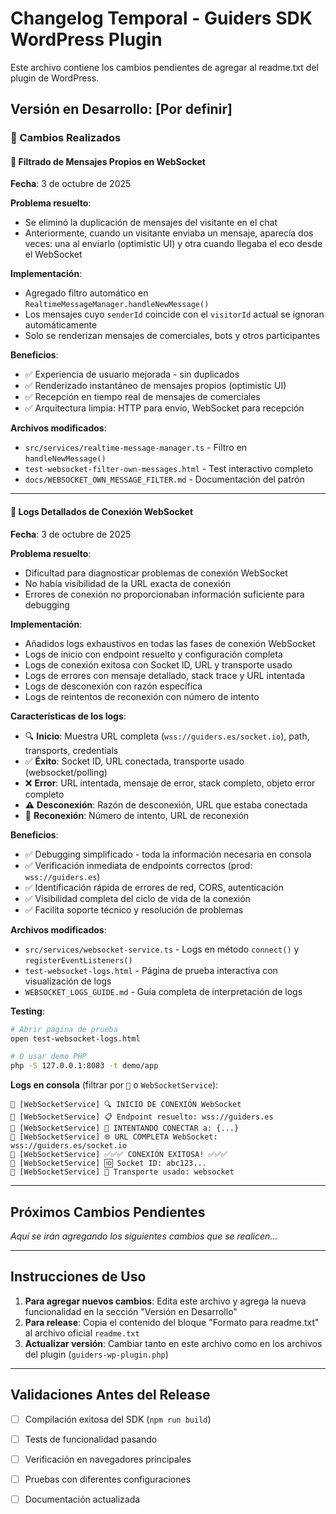 # Changelog Temporal - Guiders SDK WordPress Plugin

Este archivo contiene los cambios pendientes de agregar al readme.txt del plugin de WordPress.

## Versión en Desarrollo: [Por definir]

### 🎯 Cambios Realizados

#### 🚫 Filtrado de Mensajes Propios en WebSocket

**Fecha**: 3 de octubre de 2025

**Problema resuelto**: 
- Se eliminó la duplicación de mensajes del visitante en el chat
- Anteriormente, cuando un visitante enviaba un mensaje, aparecía dos veces: una al enviarlo (optimistic UI) y otra cuando llegaba el eco desde el WebSocket

**Implementación**:
- Agregado filtro automático en `RealtimeMessageManager.handleNewMessage()`
- Los mensajes cuyo `senderId` coincide con el `visitorId` actual se ignoran automáticamente
- Solo se renderizan mensajes de comerciales, bots y otros participantes

**Beneficios**:
- ✅ Experiencia de usuario mejorada - sin duplicados
- ✅ Renderizado instantáneo de mensajes propios (optimistic UI)
- ✅ Recepción en tiempo real de mensajes de comerciales
- ✅ Arquitectura limpia: HTTP para envío, WebSocket para recepción

**Archivos modificados**:
- `src/services/realtime-message-manager.ts` - Filtro en `handleNewMessage()`
- `test-websocket-filter-own-messages.html` - Test interactivo completo
- `docs/WEBSOCKET_OWN_MESSAGE_FILTER.md` - Documentación del patrón

---

#### 📡 Logs Detallados de Conexión WebSocket

**Fecha**: 3 de octubre de 2025

**Problema resuelto**: 
- Dificultad para diagnosticar problemas de conexión WebSocket
- No había visibilidad de la URL exacta de conexión
- Errores de conexión no proporcionaban información suficiente para debugging

**Implementación**:
- Añadidos logs exhaustivos en todas las fases de conexión WebSocket
- Logs de inicio con endpoint resuelto y configuración completa
- Logs de conexión exitosa con Socket ID, URL y transporte usado
- Logs de errores con mensaje detallado, stack trace y URL intentada
- Logs de desconexión con razón específica
- Logs de reintentos de reconexión con número de intento

**Características de los logs**:
- 🔍 **Inicio**: Muestra URL completa (`wss://guiders.es/socket.io`), path, transports, credentials
- ✅ **Éxito**: Socket ID, URL conectada, transporte usado (websocket/polling)
- ❌ **Error**: URL intentada, mensaje de error, stack completo, objeto error completo
- ⚠️ **Desconexión**: Razón de desconexión, URL que estaba conectada
- 🔄 **Reconexión**: Número de intento, URL de reconexión

**Beneficios**:
- ✅ Debugging simplificado - toda la información necesaria en consola
- ✅ Verificación inmediata de endpoints correctos (prod: `wss://guiders.es`)
- ✅ Identificación rápida de errores de red, CORS, autenticación
- ✅ Visibilidad completa del ciclo de vida de la conexión
- ✅ Facilita soporte técnico y resolución de problemas

**Archivos modificados**:
- `src/services/websocket-service.ts` - Logs en método `connect()` y `registerEventListeners()`
- `test-websocket-logs.html` - Página de prueba interactiva con visualización de logs
- `WEBSOCKET_LOGS_GUIDE.md` - Guía completa de interpretación de logs

**Testing**:
```bash
# Abrir página de prueba
open test-websocket-logs.html

# O usar demo PHP
php -S 127.0.0.1:8083 -t demo/app
```

**Logs en consola** (filtrar por `📡` o `WebSocketService`):
```
📡 [WebSocketService] 🔍 INICIO DE CONEXIÓN WebSocket
📡 [WebSocketService] 📋 Endpoint resuelto: wss://guiders.es
📡 [WebSocketService] 🚀 INTENTANDO CONECTAR a: {...}
📡 [WebSocketService] 🌐 URL COMPLETA WebSocket: wss://guiders.es/socket.io
📡 [WebSocketService] ✅✅✅ CONEXIÓN EXITOSA! ✅✅✅
📡 [WebSocketService] 🆔 Socket ID: abc123...
📡 [WebSocketService] 🚀 Transporte usado: websocket
```

---

## Próximos Cambios Pendientes

_Aquí se irán agregando los siguientes cambios que se realicen..._

---

## Instrucciones de Uso

1. **Para agregar nuevos cambios**: Edita este archivo y agrega la nueva funcionalidad en la sección "Versión en Desarrollo"
2. **Para release**: Copia el contenido del bloque "Formato para readme.txt" al archivo oficial `readme.txt`
3. **Actualizar versión**: Cambiar tanto en este archivo como en los archivos del plugin (`guiders-wp-plugin.php`)

---

## Validaciones Antes del Release

* [ ] Compilación exitosa del SDK (`npm run build`)
* [ ] Tests de funcionalidad pasando
* [ ] Verificación en navegadores principales
* [ ] Pruebas con diferentes configuraciones
* [ ] Documentación actualizada

